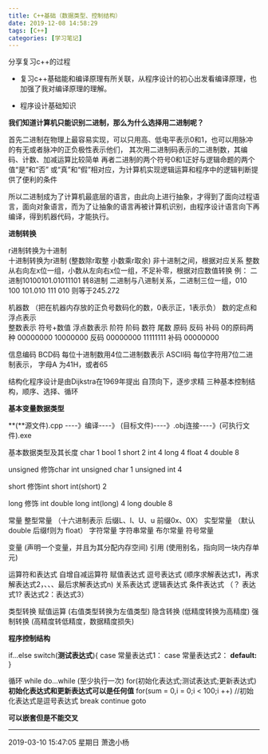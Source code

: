 ```yaml
---
title: C++基础（数据类型、控制结构）
date: 2019-12-08 14:58:29
tags: [C++]
categories: [学习笔记]
---
```


分享复习c++的过程

<!--more-->

- 复习c++基础能和编译原理有所关联，从程序设计的初心出发看编译原理，也加强了我对编译原理的理解。

- 程序设计基础知识

  

  

**我们知道计算机只能识别二进制，那么为什么选择用二进制呢？**



首先二进制在物理上最容易实现，可以只用高、低电平表示0和1，也可以用脉冲的有无或者脉冲的正负极性表示他们，
其次用二进制码表示的二进制数，其编码、计数、加减运算比较简单
再者二进制的两个符号0和1正好与逻辑命题的两个值“是”和“否” 或“真”和“假”相对应，为计算机实现逻辑运算和程序中的逻辑判断提供了便利的条件

所以二进制成为了计算机最底层的语言，由此向上进行抽象，才得到了面向过程语言，面向对象语言，而为了让抽象的语言再被计算机识别，由程序设计语言向下再编译，得到机器代码，才能执行。

**进制转换**

r进制转换为十进制  
十进制转换为r进制	(整数除r取整  小数乘r取余)
非十进制之间，根据对应关系 整数从右向左x位一组，小数从左向右x位一组，不足补零，根据对应数值转换
例： 二进制10100101.01011101 转8进制
二进制与八进制关系，二进制三位一组，010 100 101.010 111 010 则等于245.272



机器数		（把在机器内存放的正负号数码化的数，0表示正，1表示负）
数的定点和浮点表示	
整数表示	符号+数值
浮点数表示 	阶符 阶码 数符  尾数
原码  反码  补码
0的原码两种  00000000 10000000
	反码     00000000  11111111
    补码     00000000



信息编码
BCD码  每位十进制数用4位二进制数表示
ASCII码 每位字符用7位二进制表示， 字母A 为41H，或者65

结构化程序设计是由Dijkstra在1969年提出
自顶向下，逐步求精
三种基本控制结构，顺序、选择、循环

**基本变量数据类型**

**(**源文件).cpp ----》编译----》 (目标文件)----》.obj连接----》(可执行文件).exe

基本数据类型及其长度
char 		1
bool		1
short 		2
int 		4
long 		4
float 		4
double 		8

unsigned 修饰char int
unsigned char 	1
unsigned int 	4

short 修饰int
short int(short) 		2

long 修饰 int double
long int(long) 		4
long double 		8

常量
整型常量 （十六进制表示 后缀L、l、U、u 前缀0x、0X） 
实型常量  （默认double 后缀f则为 float）
字符常量
字符串常量
布尔常量
符号常量

变量	(声明一个变量，并且为其分配内存空间)
引用 	(使用别名，指向同一块内存单元)

运算符和表达式
自增自减运算符
赋值表达式
逗号表达式 	(顺序求解表达式1，再求解表达式2，、、、最后求解表达式n)
关系表达式
逻辑表达式
条件表达式 （？  表达式1?  表达式2：表达式3）

类型转换
赋值运算 	(右值类型转换为左值类型)
隐含转换 	(低精度转换为高精度)
强制转换 	(高精度转低精度，数据精度损失)



**程序控制结构**



if...else
switch(**测试表达式**){
	case 常量表达式1：
	case 常量表达式2：
	**default:**
}

循环
while
do...while 	(至少执行一次)
for(初始化表达式;测试表达式;更新表达式)
**初始化表达式和更新表达式可以是任何值**
for(sum = 0,i = 0;i < 100;i ++)	 //初始化表达式是逗号表达式
break	continue	goto

**可以嵌套但是不能交叉**



------------

2019-03-10 15:47:05 星期日
萧逸小杨
